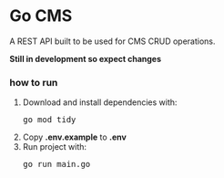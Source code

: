 # Go CMS
A REST API built to be used for CMS CRUD operations.

**Still in development so expect changes**

### how to run
1. Download and install dependencies with: <pre>go mod tidy</pre>
2. Copy **.env.example** to **.env**
3. Run project with: <pre>go run main.go</pre>